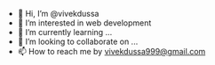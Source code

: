 - 👋 Hi, I’m @vivekdussa
- 👀 I’m interested in web development
- 🌱 I’m currently learning ...
- 💞️ I’m looking to collaborate on ...
- 📫 How to reach me by vivekdussa999@gmail.com

<!---
vivekdussa/vivekdussa is a ✨ special ✨ repository because its `README.md` (this file) appears on your GitHub profile.
You can click the Preview link to take a look at your changes.
--->

